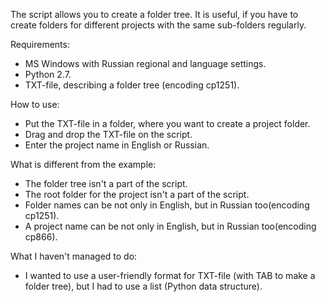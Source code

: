 The script allows you to create a folder tree.
It is useful, if you have to create folders for different projects with the same sub-folders regularly.

Requirements:
- MS Windows with Russian regional and language settings.
- Python 2.7.
- TXT-file, describing a folder tree (encoding cp1251).

How to use:
- Put the TXT-file in a folder, where you want to create a project folder.
- Drag and drop the TXT-file on the script.
- Enter the project name in English or Russian.

What is different from the example:
- The folder tree isn't a part of the script.
- The root folder for the project isn't a part of the script.
- Folder names can be not only in English, but in Russian too(encoding cp1251).
- A project name can be not only in English, but in Russian too(encoding cp866).

What I haven't managed to do:
- I wanted to use a user-friendly format for TXT-file (with TAB to make a folder tree), but I had to use a list (Python data structure).
